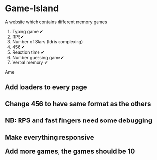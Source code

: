 # Game-Island 
A website which contains different  memory games
1. Typing game ✔
2. RPS✔
3. Number of Stars (Idris complexing)
4. 456 ✔
6. Reaction time ✔
7. Number guessing game✔
8. Verbal memory ✔
<p>Ame</p>
<h2> Add loaders to every page </h2>
<h2> Change 456 to have same format as the others </h2>
<h2>NB: RPS and fast fingers need some debugging<h2>
 <p>Make everything responsive</p>
 <p>Add more games, the games should be 10</p>
